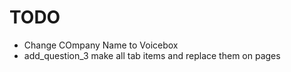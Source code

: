 # TODO

- Change COmpany Name to Voicebox
- add_question_3 make all tab items and replace them on pages
